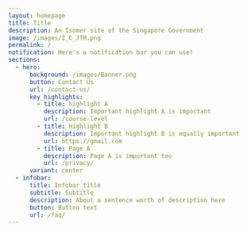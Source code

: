 ```yaml
---
layout: homepage
title: Title
description: An Isomer site of the Singapore Government
image: /images/I_C_JTM.png
permalink: /
notification: Here's a notification bar you can use!
sections:
  - hero:
      background: /images/Banner.png
      button: Contact Us
      url: /contact-us/
      key_highlights:
        - title: highlight A
          description: Important highlight A is important
          url: /course-level
        - title: Highlight B
          description: Important highlight B is equally important
          url: https://gmail.com
        - title: Page A
          description: Page A is important too
          url: /privacy/
      variant: center
  - infobar:
      title: Infobar title
      subtitle: Subtitle
      description: About a sentence worth of description here
      button: Button text
      url: /faq/
---
```

